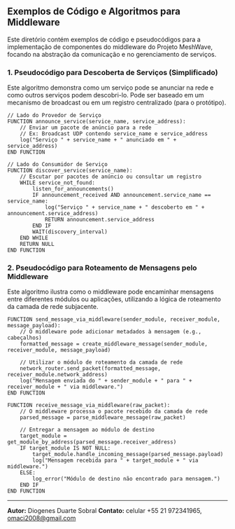 

## Exemplos de Código e Algoritmos para Middleware

Este diretório contém exemplos de código e pseudocódigos para a implementação de componentes do middleware do Projeto MeshWave, focando na abstração da comunicação e no gerenciamento de serviços.

### 1. Pseudocódigo para Descoberta de Serviços (Simplificado)

Este algoritmo demonstra como um serviço pode se anunciar na rede e como outros serviços podem descobri-lo. Pode ser baseado em um mecanismo de broadcast ou em um registro centralizado (para o protótipo).

```pseudocode
// Lado do Provedor de Serviço
FUNCTION announce_service(service_name, service_address):
    // Enviar um pacote de anúncio para a rede
    // Ex: Broadcast UDP contendo service_name e service_address
    log("Serviço " + service_name + " anunciado em " + service_address)
END FUNCTION

// Lado do Consumidor de Serviço
FUNCTION discover_service(service_name):
    // Escutar por pacotes de anúncio ou consultar um registro
    WHILE service_not_found:
        listen_for_announcements()
        IF announcement_received AND announcement.service_name == service_name:
            log("Serviço " + service_name + " descoberto em " + announcement.service_address)
            RETURN announcement.service_address
        END IF
        WAIT(discovery_interval)
    END WHILE
    RETURN NULL
END FUNCTION
```

### 2. Pseudocódigo para Roteamento de Mensagens pelo Middleware

Este algoritmo ilustra como o middleware pode encaminhar mensagens entre diferentes módulos ou aplicações, utilizando a lógica de roteamento da camada de rede subjacente.

```pseudocode
FUNCTION send_message_via_middleware(sender_module, receiver_module, message_payload):
    // O middleware pode adicionar metadados à mensagem (e.g., cabeçalhos)
    formatted_message = create_middleware_message(sender_module, receiver_module, message_payload)

    // Utilizar o módulo de roteamento da camada de rede
    network_router.send_packet(formatted_message, receiver_module.network_address)
    log("Mensagem enviada do " + sender_module + " para " + receiver_module + " via middleware.")
END FUNCTION

FUNCTION receive_message_via_middleware(raw_packet):
    // O middleware processa o pacote recebido da camada de rede
    parsed_message = parse_middleware_message(raw_packet)

    // Entregar a mensagem ao módulo de destino
    target_module = get_module_by_address(parsed_message.receiver_address)
    IF target_module IS NOT NULL:
        target_module.handle_incoming_message(parsed_message.payload)
        log("Mensagem recebida para " + target_module + " via middleware.")
    ELSE:
        log_error("Módulo de destino não encontrado para mensagem.")
    END IF
END FUNCTION
```

---

**Autor:** Diogenes Duarte Sobral
**Contato:** celular +55 21 972341965, omaci2008@gmail.com


